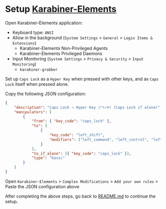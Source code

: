 # Setup [Karabiner-Elements](https://karabiner-elements.pqrs.org/)

Open Karabiner-Elements application:

- Keyboard type: `ANSI`
- Allow in the background (`System Settings` > `General` > `Login Items & Extensions`)
    - Karabiner-Elements Non-Privileged Agents
    - Karabiner-Elements Privileged Daemons
- Input Monitoring (`System Settings` > `Privacy & Security` > `Input Monitoring`)
    - `karabiner-grabber`

Set up `Caps Lock` as a `Hyper Key` when pressed with other keys, and as `Caps Lock` itself when pressed alone.

Copy the following JSON configuration:

```json
{
    "description": "Caps Lock → Hyper Key (⌃⌥⇧⌘) (Caps Lock if alone)",
    "manipulators": [
        {
            "from": { "key_code": "caps_lock" },
            "to": [
                {
                    "key_code": "left_shift",
                    "modifiers": ["left_command", "left_control", "left_option"]
                }
            ],
            "to_if_alone": [{ "key_code": "caps_lock" }],
            "type": "basic"
        }
    ]
}
```

Open `Karabiner-Elements` > `Complex Modifications` > `Add your own rules` > Paste the JSON configuration above

After completing the above steps, go back to [README.md](../README.md) to continue the setup.
